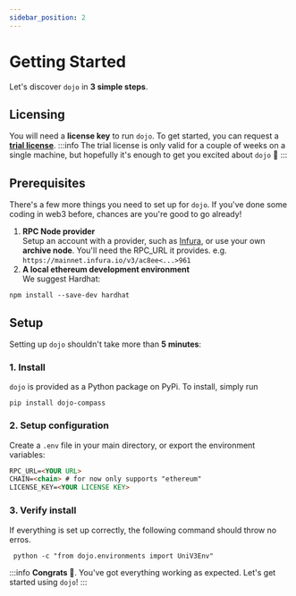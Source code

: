 ```yaml
---
sidebar_position: 2
---
```


# Getting Started

Let's discover `dojo` in **3 simple steps**.

## Licensing

You will need a **license key** to run `dojo`. To get started, you can request a **[trial license](mailto:elisabeth@compasslabs.ai?subject=Dojo%20trial%20license%20request&body=%3C%20Please%20let%20us%20know%20your%20name%20and%20the%20company%20you%20represent.%20We'll%20get%20back%20ASAP%20%3E)**.
:::info
The trial license is only valid for a couple of weeks on a single machine, but hopefully it's enough to get you excited about `dojo` 🥳
:::

## Prerequisites
There's a few more things you need to set up for `dojo`. If you've done some coding in web3 before, chances are you're good to go already!

1. **RPC Node provider**  
Setup an account with a provider, such as [Infura](https://www.infura.io/), or use your own **archive node**. You'll need the RPC_URL it provides. e.g. `https://mainnet.infura.io/v3/ac8ee<...>961`
2. **A local ethereum development environment**  
  We suggest Hardhat:
  ```
  npm install --save-dev hardhat
  ```

## Setup

Setting up `dojo` shouldn't take more than **5 minutes**:

### 1. Install
`dojo` is provided as a Python package on PyPi.
To install, simply run  
```
pip install dojo-compass
```


### 2. Setup configuration
Create a `.env` file in your main directory, or export the environment variables:
```md title=".env" {1-4}
RPC_URL=<YOUR URL>
CHAIN=<chain> # for now only supports "ethereum"
LICENSE_KEY=<YOUR LICENSE KEY>
```

### 3. Verify install
If everything is set up correctly, the following command should throw no erros.
```
 python -c "from dojo.environments import UniV3Env"
```


:::info
**Congrats 🥳**. You've got everything working as expected. Let's get started using `dojo`!
:::